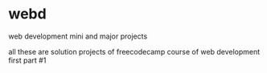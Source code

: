 # webd
web development mini and major projects 

all these are solution projects of freecodecamp course of web development first part #1
